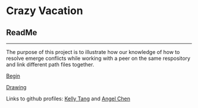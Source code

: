 # Crazy Vacation
## ReadMe
---

The purpose of this project is to illustrate how our knowledge of how to resolve emerge conflicts while working with a peer on the same respository and link different path files together.

[Begin](../home.md)

[Drawing](https://docs.google.com/drawings/d/1vFtfJy29mCSIpp7jOJOMpLyySCq-xYoq5V-Xlw_hFoA/edit?usp=sharing)

Links to github profiles: [Kelly Tang](https://github.com/kellyt7407) and [Angel Chen](https://github.com/angelc7434)